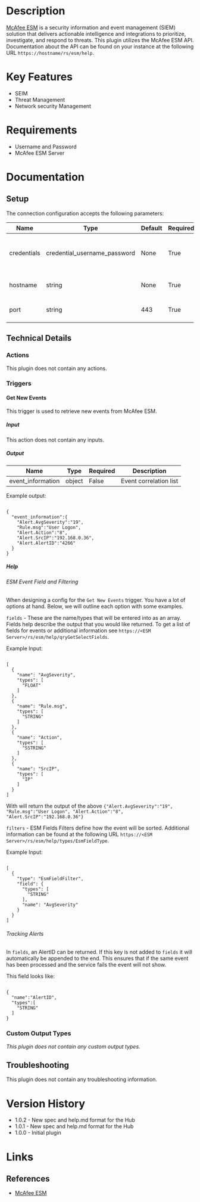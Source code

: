 # Description

[McAfee ESM](https://www.mcafee.com/enterprise/en-us/products/enterprise-security-manager.html) is a security information and event management (SIEM) solution that delivers actionable intelligence and integrations to prioritize, investigate, and respond to threats.
This plugin utilizes the McAfee ESM API. Documentation about the API can be found on your instance at the following URL `https://hostname/rs/esm/help`.

# Key Features

* SEIM
* Threat Management
* Network security Management

# Requirements

* Username and Password
* McAfee ESM Server

# Documentation

## Setup

The connection configuration accepts the following parameters:

|Name|Type|Default|Required|Description|Enum|
|----|----|-------|--------|-----------|----|
|credentials|credential_username_password|None|True|Username and password for McAfee ESM|None|
|hostname|string|None|True|Hostname to McAfee ESM Server|None|
|port|string|443|True|McAfee ESM host port|None|

## Technical Details

### Actions

This plugin does not contain any actions.

### Triggers

#### Get New Events

This trigger is used to retrieve new events from McAfee ESM.

##### Input

This action does not contain any inputs.

##### Output

|Name|Type|Required|Description|
|----|----|--------|-----------|
|event_information|object|False|Event correlation list|

Example output:

```

{
  "event_information":{
    "Alert.AvgSeverity":"19",
    "Rule.msg":"User Logon",
    "Alert.Action":"8",
    "Alert.SrcIP":"192.168.0.36",
    "Alert.AlertID":"4266"
  }
}

```

##### Help

###### ESM Event Field and Filtering

When designing a config for the `Get New Events` trigger. You have a lot of options at hand. Below, we will outline each option with some examples.

`fields` - These are the name/types that will be entered into as an array. Fields help describe the output that you would like returned.
To get a list of fields for events or additional information see `https://<ESM Server>/rs/esm/help/qryGetSelectFields`.

Example Input:

```

[
  {
    "name": "AvgSeverity",
    "types": [
      "FLOAT"
    ]
  },
  {
    "name": "Rule.msg",
    "types": [
      "STRING"
    ]
  },
  {
    "name": "Action",
    "types": [
      "SSTRING"
    ]
  },
  {
    "name": "SrcIP",
    "types": [
      "IP"
    ]
  }
]

```

With will return the output of the above `{"Alert.AvgSeverity":"19", "Rule.msg":"User Logon", "Alert.Action":"8", "Alert.SrcIP":"192.168.0.36"}`

`filters` - ESM Fields Filters define how the event will be sorted. Additional information can be found at the following URL `https://<ESM Server>/rs/esm/help/types/EsmFieldType`.

Example Input:

```

[
  {
    "type": "EsmFieldFilter",
    "field": {
      "types": [
        "STRING"
      ],
      "name": "AvgSeverity"
    }
  }
]

```

###### Tracking Alerts

In `fields`, an AlertID can be returned. If this key is not added to `fields` it will automatically be appended to the end. This ensures that if the same event has been processed and the service fails the event will not show.

This field looks like:

```

{
  "name":"AlertID",
  "types":[
    "STRING"
  ]
}

```

### Custom Output Types

_This plugin does not contain any custom output types._

## Troubleshooting

This plugin does not contain any troubleshooting information.

# Version History

* 1.0.2 - New spec and help.md format for the Hub
* 1.0.1 - New spec and help.md format for the Hub
* 1.0.0 - Initial plugin

# Links

## References

* [McAfee ESM](https://www.mcafee.com/enterprise/en-us/products/enterprise-security-manager.html)

